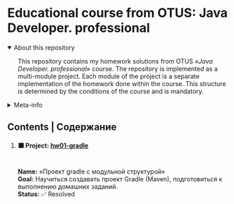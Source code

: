<!DOCTYPE html>
<html lang="en">
<head>
    <meta charset="UTF-8">
</head>
<body>
<div class="main-content">
    <h1>Educational course from OTUS: Java Developer. professional</h1>
    <div class="about-repository">
        <details open>
            <summary>
                About this repository
            </summary>
            <ul>
                <p>
                    This repository contains my homework solutions from OTUS «<i>Java Developer. professional</i>» 
                    course. The repository is implemented as a multi-module project. Each module of the project is a
                    separate implementation of the homework done within the course.
                    This structure is determined by the conditions of the course and is mandatory.
                </p>
            </ul>
        </details>
    </div>
    <div class="about-repository">
        <details>
            <summary>
                Meta-info
            </summary>
            <ul>
                <b>Educational aim:</b> professional development
                <br><b>Duration:</b> (28.03.22 – 09.10.22) 7 months, 12 day
                <br><b>Course page:</b> <a href="https://otus.ru/lessons/java-professional/">otus java-professional</a>
                <br><b>Teaching Staff:</b>
                <ul>
                    <li>Сергей Петрелевич</li>
                    <li>Стрекалов Павел</li>
                    <li>Александр Оруджев</li>
                    <li>Вячеслав Лапин</li>
                    <li>Виталий Куценко</li>
                </ul>
            </ul>
        </details>
    </div>
    <div class="index">
        <h2>Contents | Содержание </h2>
        <ol>
            <li>
                <h4>⬛ Project: 
                    <a href="">
                         hw01-gradle
                    </a>
                </h4>
                <img src="https://img.shields.io/badge/Template project-informational?style=flat&color=white" alt=""/>
                <img src="https://img.shields.io/badge/Gradle-informational?style=flat&color=white" alt=""/>
                <img src="https://img.shields.io/badge/Guava-informational?style=flat&color=white" alt=""/>
                <br><b>Name:</b> «‎Проект gradle с модульной структурой»
                <br><b>Goal:</b> Научиться создавать проект Gradle (Maven), подготовиться к выполнению домашних заданий.
                <br><b>Status:</b> ✅ Resolved
            </li>
        </ol>
    </div>
</div>
</body>
</html>